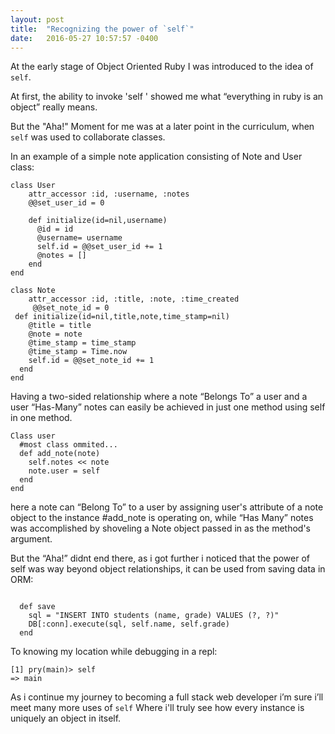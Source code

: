 ```yaml
---
layout: post
title:  "Recognizing the power of `self`"
date:   2016-05-27 10:57:57 -0400
---
```



At the early stage of Object Oriented Ruby I was introduced to the idea of `self`.

At first, the ability to invoke 'self ' showed me what “everything in ruby is an object” really means.

But the "Aha!" Moment for me was at a later point in the curriculum, when `self` was used to collaborate classes.

In an example of a simple note application consisting of Note and User class:

```
class User
    attr_accessor :id, :username, :notes
    @@set_user_id = 0

    def initialize(id=nil,username)
      @id = id
      @username= username
      self.id = @@set_user_id += 1    
      @notes = [] 
    end
end
```


```
class Note
    attr_accessor :id, :title, :note, :time_created
     @@set_note_id = 0
 def initialize(id=nil,title,note,time_stamp=nil) 
    @title = title 
    @note = note
    @time_stamp = time_stamp
    @time_stamp = Time.now    
    self.id = @@set_note_id += 1
  end
end
```
Having a two-sided relationship where a note “Belongs To” a user and a user “Has-Many” notes can easily be achieved in just one method using self in one method.

```
Class user
  #most class ommited...
  def add_note(note)
    self.notes << note
    note.user = self
  end
end
```

here a note can “Belong To” to a user by assigning user's attribute of a note object  to the instance #add_note is operating on, while “Has Many” notes was accomplished by shoveling a Note object  passed in as the method's argument.

But the “Aha!” didnt end there, as i got further i noticed that the power of self was way beyond object relationships, it can be used from saving data in ORM:
```

  def save
    sql = "INSERT INTO students (name, grade) VALUES (?, ?)"
    DB[:conn].execute(sql, self.name, self.grade)
  end
```  

To knowing my location while debugging in a repl:

```
[1] pry(main)> self
=> main
```

 As i continue my journey to becoming a full stack web developer i’m sure i’ll meet many more uses of `self` 
 Where i'll truly see how every instance is uniquely an object in itself.

